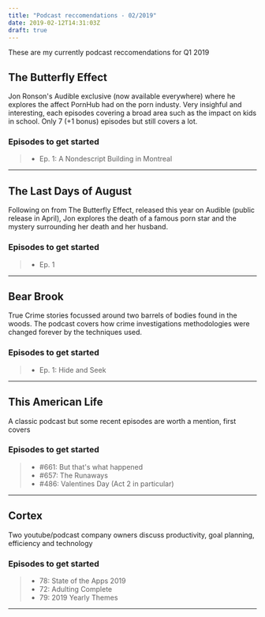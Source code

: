 ```yaml
---
title: "Podcast reccomendations - 02/2019"
date: 2019-02-12T14:31:03Z
draft: true
---
```


These are my currently podcast reccomendations for Q1 2019

<!--more-->

The Butterfly Effect
---------------------

Jon Ronson's Audible exclusive (now available everywhere) where he explores the affect PornHub had on the porn industy. Very insighful and interesting, each episodes covering a broad area such as the impact on kids in school. Only 7 (+1 bonus) episodes but still covers a lot.

### Episodes to get started
>- Ep. 1: A Nondescript Building in Montreal

***

The Last Days of August
---------------------

Following on from The Butterfly Effect, released this year on Audible (public release in April), Jon explores the death of a famous porn star and the mystery surrounding her death and her husband.

### Episodes to get started
>- Ep. 1

***

Bear Brook
---------------------

True Crime stories focussed around two barrels of bodies found in the woods. The podcast covers how crime investigations methodologies were changed forever by the techniques used.

### Episodes to get started
>- Ep. 1: Hide and Seek

***

This American Life
---------------------

A classic podcast but some recent episodes are worth a mention, first covers

### Episodes to get started
>- #661: But that's what happened
>- #657: The Runaways
>- #486: Valentines Day (Act 2 in particular)

***

Cortex
---------------------

Two youtube/podcast company owners discuss productivity, goal planning, efficiency and technology

### Episodes to get started
>- 78: State of the Apps 2019
>- 72: Adulting Complete
>- 79: 2019 Yearly Themes

***